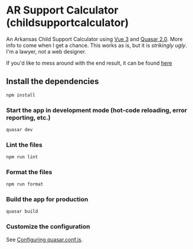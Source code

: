 # AR Support Calculator (childsupportcalculator)

An Arkansas Child Support Calculator using [Vue 3](https://vuejs.org/) and [Quasar 2.0](https://quasar.dev/). More info to come when I get a chance. This works as is, but it is _strikingly ugly_. I'm a lawyer, not a web designer.

If you'd like to mess around with the end result, it can be found [here](https://tlfjar.github.io/childsupportcalculator/)

## Install the dependencies

```bash
npm install
```

### Start the app in development mode (hot-code reloading, error reporting, etc.)

```bash
quasar dev
```

### Lint the files

```bash
npm run lint
```

### Format the files

```bash
npm run format
```

### Build the app for production

```bash
quasar build
```

### Customize the configuration

See [Configuring quasar.conf.js](https://quasar.dev/quasar-cli/quasar-conf-js).
